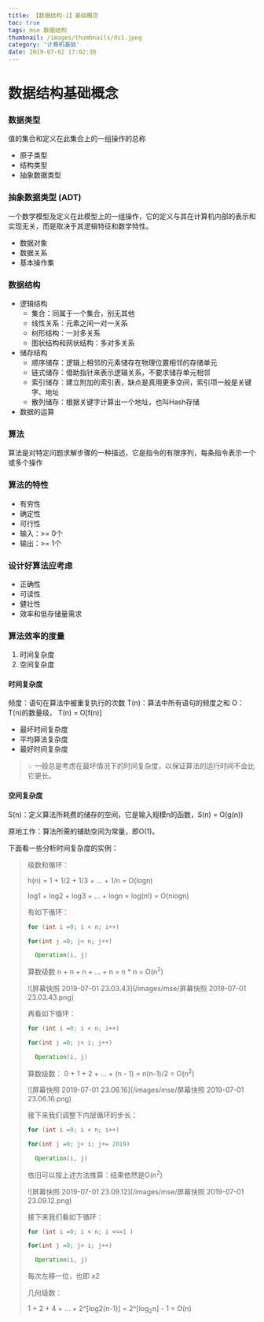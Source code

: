 ```yaml
---
title: 【数据结构-1】基础概念
toc: true
tags: mse 数据结构
thumbnail: /images/thumbnails/ds1.jpeg
category: '计算机基础'
date: 2019-07-02 17:02:38
---
```


# 数据结构基础概念

### 数据类型

值的集合和定义在此集合上的一组操作的总称

- 原子类型
- 结构类型
- 抽象数据类型

### 抽象数据类型 (ADT)

一个数学模型及定义在此模型上的一组操作，它的定义与其在计算机内部的表示和实现无关，而是取决于其逻辑特征和数学特性。

- 数据对象
- 数据关系
- 基本操作集

### 数据结构

- 逻辑结构
  - 集合：同属于一个集合，别无其他
  - 线性关系：元素之间一对一关系
  - 树形结构：一对多关系
  - 图状结构和网状结构：多对多关系
- 储存结构
  - 顺序储存：逻辑上相邻的元素储存在物理位置相邻的存储单元
  - 链式储存：借助指针来表示逻辑关系，不要求储存单元相邻
  - 索引储存：建立附加的索引表，缺点是真用更多空间，索引项一般是关键字、地址
  - 散列储存：根据关键字计算出一个地址，也叫Hash存储
- 数据的运算

### 算法

算法是对特定问题求解步骤的一种描述，它是指令的有限序列，每条指令表示一个或多个操作

### 算法的特性

- 有穷性
- 确定性
- 可行性
- 输入：>= 0个
- 输出：>= 1个

###  设计好算法应考虑

- 正确性
- 可读性
- 健壮性
- 效率和低存储量需求

### 算法效率的度量

1. 时间复杂度
2. 空间复杂度

#### 时间复杂度

频度：语句在算法中被重复执行的次数
T(n)：算法中所有语句的频度之和
O：T(n)的数量级， T(n) = O[f(n)]

- 最坏时间复杂度
- 平均算法复杂度
- 最好时间复杂度

> 💡 一般总是考虑在最坏情况下的时间复杂度，以保证算法的运行时间不会比它更长。

#### 空间复杂度

S(n)：定义算法所耗费的储存的空间，它是输入规模n的函数，S(n) = O(g(n))

原地工作：算法所需的辅助空间为常量，即O(1)。



下面看一些分析时间复杂度的实例：

> 级数和循环：
>
>  h(n) = 1 + 1/2 + 1/3 + … + 1/n = O(logn)
>
> log1 + log2 + log3 + … + logn = log(n!) = O(nlogn) 
>
> 有如下循环：
>
> ```java
> for (int i =0; i < n; i++)
> 
> for(int j =0; j< n; j++)
> 
> 	Operation(i, j)
> 
> ```
>
> 算数级数 n + n + n + … + n = n * n = O(n<sup>2</sup>)
>
> ![屏幕快照 2019-07-01 23.03.43](/images/mse/屏幕快照 2019-07-01 23.03.43.png)
>
> 再看如下循环：
>
> ```java
> for (int i =0; i < n; i++)
> 
> for(int j =0; j< i; j++)
> 
> 	Operation(i, j)
> 
> 
> ```
>
> 算数级数： 0 + 1 + 2 + … + (n - 1) = n(n-1)/2 = O(n<sup>2</sup>)
>
> ![屏幕快照 2019-07-01 23.06.16](/images/mse/屏幕快照 2019-07-01 23.06.16.png)
>
> 接下来我们调整下内层循环的步长：
>
> ```java
> for (int i =0; i < n; i++)
> 
> for(int j =0; j< i; j+= 2019)
> 
> 	Operation(i, j)
> 
> ```
>
> 依旧可以按上述方法推算：结果依然是O(n<sup>2</sup>)
>
> ![屏幕快照 2019-07-01 23.09.12](/images/mse/屏幕快照 2019-07-01 23.09.12.png)
>
> 接下来我们看如下循环：
>
> ```java
> for (int i =0; i < n; i <<=1 )
> 
> for(int j =0; j< i; j++)
> 
> 	Operation(i, j)
> ```
>
> 每次左移一位，也即 x2 
>
> 几何级数：
>
> 1 + 2 + 4 + … + 2^[log2(n-1)] = 2^[log<sub>2</sub>n] - 1 = O(n)


